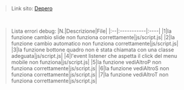 >Link sito:
>[Depero](https://eggsolution.github.io/depero/)

<br/>

>Lista errori debug:
>|N.|Descrizione|File|
>|:--|:-----------|:----|
>|1|la funzione cambio slide non funziona correttamente|js/script.js|
>|2|la funzione cambio automatico non funziona correttamente|js/script.js|
>|3|la funzione bottone quadro non è stata chiamata con una classe adeguata|js/script.js|
>|4|l'event listener che aspetta il click del menu mobile non funziona|js/script.js|
>|5|la funzione vediAltroP non funziona correttamente|js/script.js|
>|6|la funzione vediAltroS non funziona correttamente|js/script.js|
>|7|la funzione vediAltroT non funziona correttamente|js/script.js|

